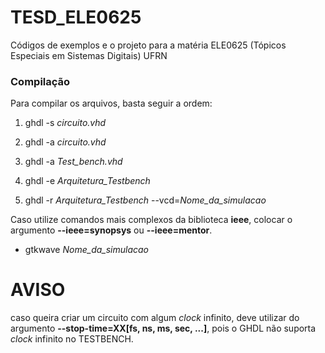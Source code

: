 # TESD_ELE0625
Códigos de exemplos e o projeto para a matéria ELE0625 (Tópicos Especiais em Sistemas Digitais) UFRN

### Compilação

Para compilar os arquivos, basta seguir a ordem:

1. ghdl -s *circuito.vhd*
   
2. ghdl -a *circuito.vhd*
   
3. ghdl -a *Test_bench.vhd*
   
4. ghdl -e *Arquitetura_Testbench*
   
5. ghdl -r *Arquitetura_Testbench* --vcd=*Nome_da_simulacao*

Caso utilize comandos mais complexos da biblioteca **ieee**, colocar
o argumento **--ieee=synopsys** ou **--ieee=mentor**.

* gtkwave *Nome_da_simulacao*


# AVISO

caso queira criar um circuito com algum *clock* infinito, deve utilizar do argumento **--stop-time=XX[fs, ns, ms, sec, ...]**, pois o GHDL não suporta *clock* infinito no TESTBENCH.